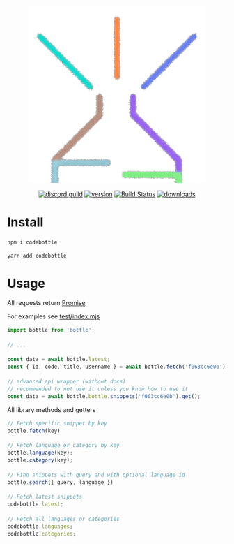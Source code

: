 <div align="center">
  <img alt="CodeBottle" src="https://github.com/codebottle-io/codebottle-js/raw/master/assets/bottle.png"></img>

<a href="https://discord.gg/2Sd8Um3"><img src="https://discordapp.com/api/guilds/222487241321086976/embed.png" alt="discord guild"/></a>
<a href="https://www.npmjs.com/codebottle"><img src="https://img.shields.io/npm/v/codebottle.svg?maxAge=3600" alt="version"/></a>
[![Build Status](https://travis-ci.org/codebottle-io/codebottle-js.svg?branch=master)](https://travis-ci.org/codebottle-io/codebottle-js)
<a href="https://www.npmjs.com/codebottle"><img src="https://img.shields.io/npm/dt/codebottle.svg?maxAge=3600" alt="downloads"/></a>
</div>

# Install
`npm i codebottle`

`yarn add codebottle`

# Usage
All requests return [Promise](https://developer.mozilla.org/en-US/docs/Web/JavaScript/Reference/Global_Objects/Promise)

For examples see [test/index.mjs](https://github.com/codebottle=io/codebottle-js/blob/master/test/index.mjs)
```js
import bottle from 'bottle';

// ...

const data = await bottle.latest;
const { id, code, title, username } = await bottle.fetch('f063cc6e0b');

// advanced api wrapper (without docs)
// recommended to not use it unless you know how to use it
const data = await bottle.bottle.snippets('f063cc6e0b').get();
```

All library methods and getters

```js
// Fetch specific snippet by key
bottle.fetch(key)

// Fetch language or category by key
bottle.language(key);
bottle.category(key);

// Find snippets with query and with optional language id
bottle.search({ query, language })

// Fetch latest snippets
codebottle.latest;

// Fetch all languages or categories
codebottle.languages;
codebottle.categories;
```
